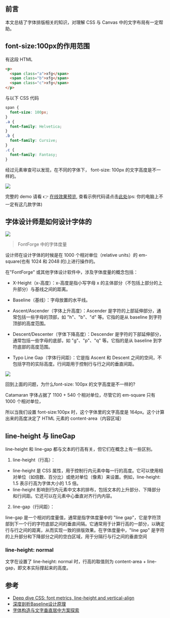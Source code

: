 ## 前言

本文总结了字体排版相关的知识，对理解 CSS 与 Canvas 中的文字布局有一定帮助。

## font-size:100px的作用范围

有这段 HTML

```html
<p>
  <span class="a">xfg</span>
  <span class="b">xfg</span>
  <span class="c">xfg</span>
</p>
```

与以下 CSS 代码

```css
span {
  font-size: 100px;
}
.a {
  font-family: Helvetica;
}
.b {
  font-family: Cursive;
}
.c {
  font-family: Fantasy;
}
```

经过元素审查可以发现，在不同的字体下， font-size: 100px 的文字高度是不一样的。

![](https://cdn.jsdelivr.net/gh/chenxiaoyao6228/cloudimg@main/2023/css-100-content-area.gif)

完整的 demo 请看 👉 [在线效果预览](https://chenxiaoyao6228.github.io/html-preview/?https://github.com/chenxiaoyao6228/fe-notes/blob/main/HTML_CSS/_demo/css-text/content-area.html), 查看示例代码请点击[此处](https://github.com/chenxiaoyao6228/fe-notes/blob/main/HTML_CSS/_demo/css-text/content-area.html)(ps: 你的电脑上不一定有这几款字体)

## 字体设计师是如何设计字体的



![](https://cdn.jsdelivr.net/gh/chenxiaoyao6228/cloudimg@main/2023/font-forge-metrics.png)
> FontForge 中的字体度量

设计师在设计字体的时候是在 1000 个相对单位（relative units）的 em-square(也有 1024 和 2048 的)上进行操作的。

在"FontForge" 或其他字体设计软件中，涉及字体度量的概念包括：

- X-Height（x-高度）：x-高度是指小写字母 x 的主体部分（不包括上部分的上升部分）与基线之间的距离。

- Baseline（基线）：字母放置的水平线。

- Ascent/Ascender（字体上升高度）：Ascender 是字符的上部延伸部分，通常包括一些字母的顶部，如 "h"、"b"、"d" 等。它指的是从 baseline 到字符顶部的高度范围。

- Descent/Descenter（字体下降高度）：Descender 是字符的下部延伸部分，通常包括一些字母的底部，如 "g"、"p"、"q" 等。它指的是从 baseline 到字符底部的高度范围。

- Typo Line Gap（字体行间距）：它是指 Ascent 和 Descent 之间的空间，不包括字符的实际高度。行间距用于控制行与行之间的垂直间距。


![](https://cdn.jsdelivr.net/gh/chenxiaoyao6228/cloudimg@main/2023/typography-term.png)


回到上面的问题，为什么font-size: 100px 的文字高度是不一样的?


Catamaran 字体占据了 1100 + 540 个相对单位，尽管它的 em-square 只有 1000 个相对单位，

所以当我们设置 font-size:100px 时，这个字体里的文字高度是 164px。这个计算出来的高度决定了 HTML 元素的 content-area（内容区域）

## line-height 与 lineGap

line-height 和 line-gap 都与文本的行高有关，但它们在概念上有一些区别。

1.  line-height（行高）：

- line-height 是 CSS 属性，用于控制行内元素中每一行的高度。它可以使用相对单位（如倍数、百分比）或绝对单位（像素）来设置。例如，line-height: 1.5 表示行高为字体大小的 1.5 倍。
- line-height 影响到行内元素中文本的排布，包括文本的上升部分、下降部分和行间距。它还可以在元素中心垂直对齐行内内容。

2. line-gap（行间距）：

line-gap 是一个相对的度量值，通常是指字体度量中的 "line gap"，它是字符顶部到下一个行的字符底部之间的垂直间隔。它通常用于计算行高的一部分，以确定行与行之间的距离，从而实现一致的排版效果。在字体度量中，"line gap" 是字符的上升部分和下降部分之间的空白区域，用于分隔行与行之间的垂直空间

### line-height: normal

文字在设置了 line-height: normal 时，行高的取值则为 content-area + line-gap，即文本实际撑起来的高度。


## 参考

- [Deep dive CSS: font metrics, line-height and vertical-align](https://iamvdo.me/en/blog/css-font-metrics-line-height-and-vertical-align)
- [深度剖析Baseline设计原理 ](https://zhuanlan.zhihu.com/p/29728703)
- [字体构造与文字垂直居中方案探索](https://juejin.cn/post/6870293447300317192)